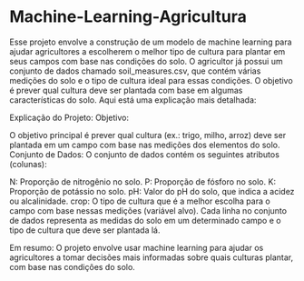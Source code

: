 # Machine-Learning-Agricultura

Esse projeto envolve a construção de um modelo de machine learning para ajudar agricultores a escolherem o melhor tipo de cultura para plantar em seus campos com base nas condições do solo. O agricultor já possui um conjunto de dados chamado soil_measures.csv, que contém várias medições do solo e o tipo de cultura ideal para essas condições. O objetivo é prever qual cultura deve ser plantada com base em algumas características do solo. Aqui está uma explicação mais detalhada:

Explicação do Projeto:
Objetivo:

O objetivo principal é prever qual cultura (ex.: trigo, milho, arroz) deve ser plantada em um campo com base nas medições dos elementos do solo.
Conjunto de Dados:
O conjunto de dados contém os seguintes atributos (colunas):

N: Proporção de nitrogênio no solo.
P: Proporção de fósforo no solo.
K: Proporção de potássio no solo.
pH: Valor do pH do solo, que indica a acidez ou alcalinidade.
crop: O tipo de cultura que é a melhor escolha para o campo com base nessas medições (variável alvo).
Cada linha no conjunto de dados representa as medidas do solo em um determinado campo e o tipo de cultura que deve ser plantada lá.

Em resumo:
O projeto envolve usar machine learning para ajudar os agricultores a tomar decisões mais informadas sobre quais culturas plantar, com base nas condições do solo.
